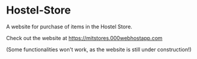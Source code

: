 # Hostel-Store
A website for purchase of items in the Hostel Store.

Check out the website at https://mitstores.000webhostapp.com

(Some functionalities won't work, as the website is still under construction!)
